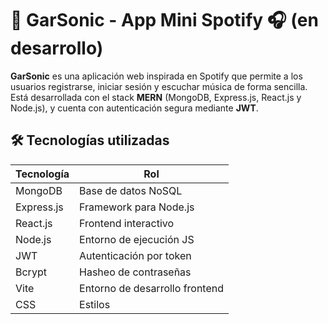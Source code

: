 # 🎵 GarSonic - App Mini Spotify 🎧 (en desarrollo)

**GarSonic** es una aplicación web inspirada en Spotify que permite a los usuarios registrarse, iniciar sesión y escuchar música de forma sencilla. Está desarrollada con el stack **MERN** (MongoDB, Express.js, React.js y Node.js), y cuenta con autenticación segura mediante **JWT**.

## 🛠️ Tecnologías utilizadas

| Tecnología | Rol |
|------------|------|
| MongoDB    | Base de datos NoSQL |
| Express.js | Framework para Node.js |
| React.js   | Frontend interactivo |
| Node.js    | Entorno de ejecución JS |
| JWT        | Autenticación por token |
| Bcrypt     | Hasheo de contraseñas |
| Vite       | Entorno de desarrollo frontend |
| CSS        | Estilos |
